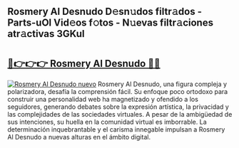 ## Rosmery Al Desnudo D𝚎sn𝚞dos filtr𝚊dos - Parts-uOl Vid𝚎os f𝚘tos - N𝚞evas filtr𝚊ciones atr𝚊ctivas 3GKuI

# <h2><a href="http://mb5i51.tromn.icu/?c=Rosmery+Al+Desnudo">🔗👉👉👉 Rosmery Al Desnudo 🔗🔗</a></h2>

[![Rosmery Al Desnudo nuevo](https://i.imgur.com/pEAQMta.gif)](http://mb5i51.tromn.icu/?c=Rosmery+Al+Desnudo)
Rosmery Al Desnudo, una figura compleja y polarizadora, desafía la comprensión fácil. Su enfoque poco ortodoxo para construir una personalidad web ha magnetizado y ofendido a los seguidores, generando debates sobre la expresión artística, la privacidad y las complejidades de las sociedades virtuales. A pesar de la ambigüedad de sus intenciones, su huella en la comunidad virtual es imborrable. La determinación inquebrantable y el carisma innegable impulsan a Rosmery Al Desnudo a nuevas alturas en el ámbito digital.
